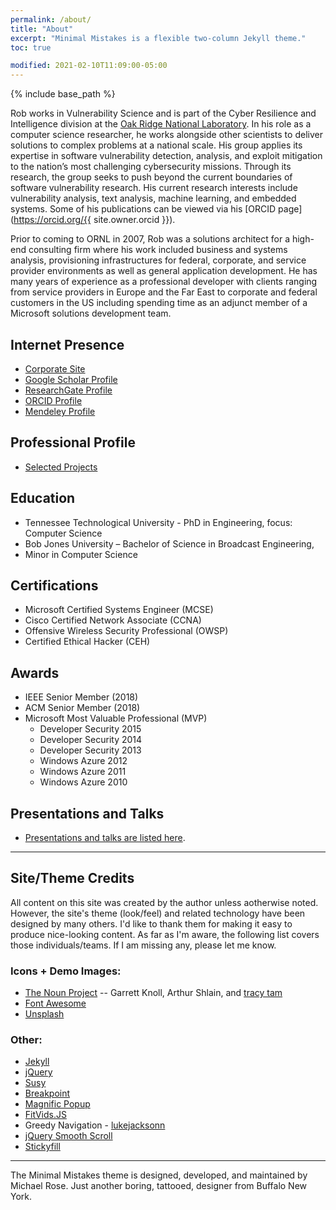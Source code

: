 ```yaml
---
permalink: /about/
title: "About"
excerpt: "Minimal Mistakes is a flexible two-column Jekyll theme."
toc: true

modified: 2021-02-10T11:09:00-05:00
---
```


{% include base_path %}

Rob works in Vulnerability Science and is part of the Cyber Resilience and Intelligence division at the [Oak Ridge National Laboratory](https://www.ornl.gov/). In his role as a computer science researcher, he works alongside other scientists to deliver solutions to complex problems at a national scale. His group applies its expertise in software vulnerability detection, analysis, and exploit mitigation to the nation’s most challenging cybersecurity missions. Through its research, the group seeks to push beyond the current boundaries of software vulnerability research. His current research interests include vulnerability analysis, text analysis, machine learning, and embedded systems. Some of his publications can be viewed via his [ORCID page](https://orcid.org/{{ site.owner.orcid }}).

Prior to coming to ORNL in 2007, Rob was a solutions architect for a high-end consulting firm where his work included business and systems analysis, provisioning infrastructures for federal, corporate, and service provider environments as well as general application development. He has many years of experience as a professional developer with clients ranging from service providers in Europe and the Far East to corporate and federal customers in the US including spending time as an adjunct member of a Microsoft solutions development team.

## Internet Presence

* [Corporate Site](https://www.ornl.gov/staff-profile/rob-gillen)
* [Google Scholar Profile](http://scholar.google.com/citations?user=aWpgGlcAAAAJ)
* [ResearchGate Profile](https://www.researchgate.net/profile/Robert_Gillen2/)
* [ORCID Profile](https://orcid.org/0000-0002-9002-1440)
* [Mendeley Profile](https://www.mendeley.com/profiles/rob-gillen/)

## Professional Profile
* [Selected Projects](/about/profile)


## Education

* Tennessee Technological University - PhD in Engineering, focus: Computer Science
* Bob Jones University – Bachelor of Science in Broadcast Engineering,
* Minor in Computer Science

## Certifications

* Microsoft Certified Systems Engineer (MCSE)
* Cisco Certified Network Associate (CCNA)
* Offensive Wireless Security Professional (OWSP)
* Certified Ethical Hacker (CEH)

## Awards

* IEEE Senior Member (2018)
* ACM Senior Member (2018)
* Microsoft Most Valuable Professional (MVP)
  * Developer Security 2015
  * Developer Security 2014
  * Developer Security 2013
  * Windows Azure 2012
  * Windows Azure 2011
  * Windows Azure 2010

## Presentations and Talks

* [Presentations and talks are listed here](/presentations/).


---

## Site/Theme Credits

All content on this site was created by the author unless aotherwise noted. However, the site's theme (look/feel) and related technology have been designed by many others. I'd like to thank them for making it easy to produce nice-looking content. As far as I'm aware, the following list covers those individuals/teams. If I am missing any, please let me know.

### Icons + Demo Images:

- [The Noun Project](https://thenounproject.com) -- Garrett Knoll, Arthur Shlain, and [tracy tam](https://thenounproject.com/tracytam)
- [Font Awesome](http://fortawesome.github.io/Font-Awesome/)
- [Unsplash](https://unsplash.com/)

### Other:

- [Jekyll](http://jekyllrb.com/)
- [jQuery](http://jquery.com/)
- [Susy](http://susy.oddbird.net/)
- [Breakpoint](http://breakpoint-sass.com/)
- [Magnific Popup](http://dimsemenov.com/plugins/magnific-popup/)
- [FitVids.JS](http://fitvidsjs.com/)
- Greedy Navigation - [lukejacksonn](http://codepen.io/lukejacksonn/pen/PwmwWV)
- [jQuery Smooth Scroll](https://github.com/kswedberg/jquery-smooth-scroll)
- [Stickyfill](https://github.com/wilddeer/stickyfill)

---

The Minimal Mistakes theme is designed, developed, and maintained by Michael Rose. Just another boring, tattooed, designer from Buffalo New York.